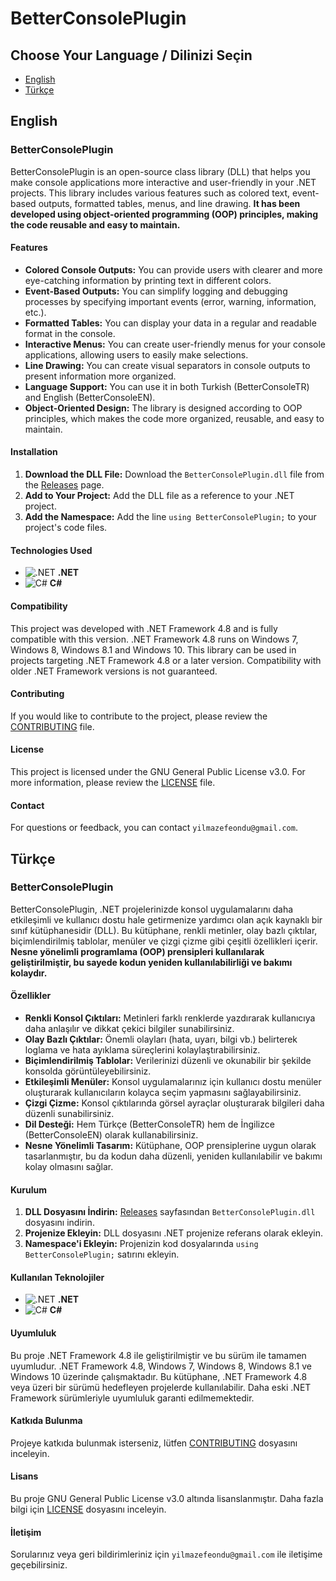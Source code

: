 # BetterConsolePlugin

## Choose Your Language / Dilinizi Seçin

*   [English](#english)
*   [Türkçe](#turkce)

## English

### BetterConsolePlugin

BetterConsolePlugin is an open-source class library (DLL) that helps you make console applications more interactive and user-friendly in your .NET projects. This library includes various features such as colored text, event-based outputs, formatted tables, menus, and line drawing. **It has been developed using object-oriented programming (OOP) principles, making the code reusable and easy to maintain.**

#### Features

*   **Colored Console Outputs:** You can provide users with clearer and more eye-catching information by printing text in different colors.
*   **Event-Based Outputs:** You can simplify logging and debugging processes by specifying important events (error, warning, information, etc.).
*   **Formatted Tables:** You can display your data in a regular and readable format in the console.
*   **Interactive Menus:** You can create user-friendly menus for your console applications, allowing users to easily make selections.
*   **Line Drawing:** You can create visual separators in console outputs to present information more organized.
*   **Language Support:** You can use it in both Turkish (BetterConsoleTR) and English (BetterConsoleEN).
*   **Object-Oriented Design:** The library is designed according to OOP principles, which makes the code more organized, reusable, and easy to maintain.

#### Installation

1.  **Download the DLL File:** Download the `BetterConsolePlugin.dll` file from the [Releases](https://github.com/Akashe0106/BetterConsolePlugin/releases) page.
2.  **Add to Your Project:** Add the DLL file as a reference to your .NET project.
3.  **Add the Namespace:** Add the line `using BetterConsolePlugin;` to your project's code files.

#### Technologies Used

*   ![.NET](https://img.shields.io/badge/.NET-5C2D91?style=flat&logo=.net&logoColor=white) **.NET**
*   ![C#](https://img.shields.io/badge/C%23-239120?style=flat&logo=c-sharp&logoColor=white) **C#**

#### Compatibility

This project was developed with .NET Framework 4.8 and is fully compatible with this version. .NET Framework 4.8 runs on Windows 7, Windows 8, Windows 8.1 and Windows 10. This library can be used in projects targeting .NET Framework 4.8 or a later version. Compatibility with older .NET Framework versions is not guaranteed.

#### Contributing

If you would like to contribute to the project, please review the [CONTRIBUTING](CONTRIBUTING.md) file.

#### License

This project is licensed under the GNU General Public License v3.0. For more information, please review the [LICENSE](LICENSE) file.

#### Contact

For questions or feedback, you can contact `yilmazefeondu@gmail.com`.

<a name="turkce"></a>
## Türkçe

### BetterConsolePlugin

BetterConsolePlugin, .NET projelerinizde konsol uygulamalarını daha etkileşimli ve kullanıcı dostu hale getirmenize yardımcı olan açık kaynaklı bir sınıf kütüphanesidir (DLL). Bu kütüphane, renkli metinler, olay bazlı çıktılar, biçimlendirilmiş tablolar, menüler ve çizgi çizme gibi çeşitli özellikleri içerir. **Nesne yönelimli programlama (OOP) prensipleri kullanılarak geliştirilmiştir, bu sayede kodun yeniden kullanılabilirliği ve bakımı kolaydır.**

#### Özellikler

*   **Renkli Konsol Çıktıları:** Metinleri farklı renklerde yazdırarak kullanıcıya daha anlaşılır ve dikkat çekici bilgiler sunabilirsiniz.
*   **Olay Bazlı Çıktılar:** Önemli olayları (hata, uyarı, bilgi vb.) belirterek loglama ve hata ayıklama süreçlerini kolaylaştırabilirsiniz.
*   **Biçimlendirilmiş Tablolar:** Verilerinizi düzenli ve okunabilir bir şekilde konsolda görüntüleyebilirsiniz.
*   **Etkileşimli Menüler:** Konsol uygulamalarınız için kullanıcı dostu menüler oluşturarak kullanıcıların kolayca seçim yapmasını sağlayabilirsiniz.
*   **Çizgi Çizme:** Konsol çıktılarında görsel ayraçlar oluşturarak bilgileri daha düzenli sunabilirsiniz.
*   **Dil Desteği:** Hem Türkçe (BetterConsoleTR) hem de İngilizce (BetterConsoleEN) olarak kullanabilirsiniz.
*   **Nesne Yönelimli Tasarım:** Kütüphane, OOP prensiplerine uygun olarak tasarlanmıştır, bu da kodun daha düzenli, yeniden kullanılabilir ve bakımı kolay olmasını sağlar.

#### Kurulum

1.  **DLL Dosyasını İndirin:** [Releases](https://github.com/Akashe0106/BetterConsolePlugin/releases) sayfasından `BetterConsolePlugin.dll` dosyasını indirin.
2.  **Projenize Ekleyin:** DLL dosyasını .NET projenize referans olarak ekleyin.
3.  **Namespace'i Ekleyin:** Projenizin kod dosyalarında `using BetterConsolePlugin;` satırını ekleyin.

#### Kullanılan Teknolojiler

*   ![.NET](https://img.shields.io/badge/.NET-5C2D91?style=flat&logo=.net&logoColor=white) **.NET**
*   ![C#](https://img.shields.io/badge/C%23-239120?style=flat&logo=c-sharp&logoColor=white) **C#**

#### Uyumluluk

Bu proje .NET Framework 4.8 ile geliştirilmiştir ve bu sürüm ile tamamen uyumludur. .NET Framework 4.8, Windows 7, Windows 8, Windows 8.1 ve Windows 10 üzerinde çalışmaktadır. Bu kütüphane, .NET Framework 4.8 veya üzeri bir sürümü hedefleyen projelerde kullanılabilir. Daha eski .NET Framework sürümleriyle uyumluluk garanti edilmemektedir.

#### Katkıda Bulunma

Projeye katkıda bulunmak isterseniz, lütfen [CONTRIBUTING](CONTRIBUTING.md) dosyasını inceleyin.

#### Lisans

Bu proje GNU General Public License v3.0 altında lisanslanmıştır. Daha fazla bilgi için [LICENSE](LICENSE) dosyasını inceleyin.

#### İletişim

Sorularınız veya geri bildirimleriniz için `yilmazefeondu@gmail.com` ile iletişime geçebilirsiniz.
